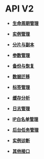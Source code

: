 # API V2<a name="dcs-api-0605001"></a>

-   **[生命周期管理](生命周期管理.md)**  

-   **[实例管理](实例管理.md)**  

-   **[分片与副本](分片与副本.md)**  

-   **[参数管理](参数管理.md)**  

-   **[备份与恢复](备份与恢复.md)**  

-   **[数据迁移](数据迁移.md)**  

-   **[标签管理](标签管理.md)**  

-   **[缓存分析](缓存分析.md)**  

-   **[日志管理](日志管理.md)**  

-   **[IP白名单管理](IP白名单管理.md)**  

-   **[后台任务管理](后台任务管理.md)**  

-   **[实例诊断](实例诊断.md)**  

-   **[其他接口](其他接口.md)**  


